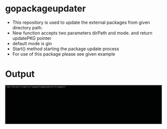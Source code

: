 # gopackageupdater

- This repository is used to update the external packages from given directory path.
- New function accepts two parameters dirPath and mode. and return updatePKG pointer
- default mode is gin
- Start() method starting the package update process
- For use of this package please see given example


# Output

![](Example/packageupdater.gif)
